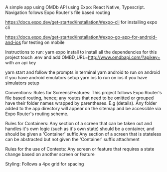 A simple app using OMDb API using Expo: React Native, Typescript.
Navigation follows Expo Router's file based routing

https://docs.expo.dev/get-started/installation/#expo-cli for installing expo cli

https://docs.expo.dev/get-started/installation/#expo-go-app-for-android-and-ios for testing on mobile

Instructions to run:
yarn expo install to install all the dependencies for this project
touch .env and add OMBD_URL=http://www.omdbapi.com/?apikey= with an api key

yarn start and follow the prompts in terminal
yarn android to run on android if you have android emulators setup
yarn ios to run on ios if you have simulators setup

Conventions:
  Rules for Screens/Features:
    This project follows Expo Router's file based routing, hence; any routes that need to be omitted or grouped have their folder names wrapped by parentheses. E.g (details).
    Any folder added to the app directory will appear on the sitemap and be accessible via Expo Router's routing scheme.

  Rules for Containers: 
    Any section of a screen that can be taken out and handles it's own logic (such as it's own state) should be a container, and should be given a 'Container' suffix
    Any section of a screen that is stateless can be abstracted but not given the 'Container' suffix attachment

  Rules for the use of Contexts:
    Any screen or feature that requires a state change based on another screen or feature

  Styling:
    Follows a 4px grid for spacing
